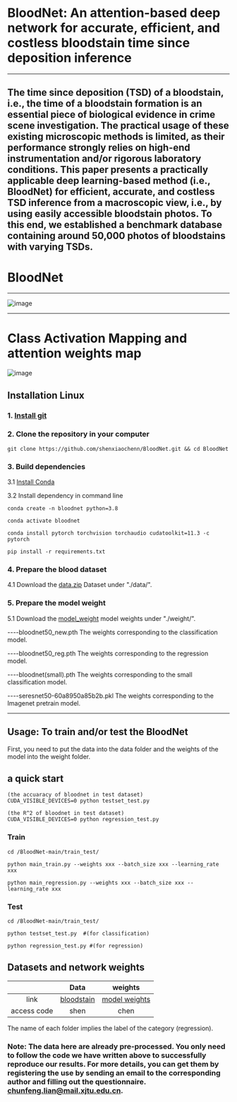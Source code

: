 #  BloodNet: An attention-based deep network for accurate, efficient, and costless bloodstain time since deposition inference
****
## The time since deposition (TSD) of a bloodstain, i.e., the time of a bloodstain formation is an essential piece of biological evidence in crime scene investigation. The practical usage of these existing microscopic methods is limited, as their performance strongly relies on high-end instrumentation and/or rigorous laboratory conditions. This paper presents a practically applicable deep learning-based method (i.e., BloodNet) for efficient, accurate, and costless TSD inference from a macroscopic view, i.e., by using easily accessible bloodstain photos. To this end, we established a benchmark database containing around 50,000 photos of bloodstains with varying TSDs.

# BloodNet
****
![image](https://github.com/shenxiaochenn/BloodNet/blob/main/fig1.jpg)
****
# Class Activation Mapping and attention weights map
![image](https://github.com/shenxiaochenn/BloodNet/blob/main/fig5.jpg)
## Installation Linux
### 1. [Install git](https://git-scm.com/book/en/v2/Getting-Started-Installing-Git)
### 2. Clone the repository in your computer
```
git clone https://github.com/shenxiaochenn/BloodNet.git && cd BloodNet
```
### 3. Build dependencies
3.1 [Install Conda](https://docs.conda.io/projects/conda/en/latest/user-guide/install/index.html)

3.2 Install dependency in command line
```
conda create -n bloodnet python=3.8

conda activate bloodnet

conda install pytorch torchvision torchaudio cudatoolkit=11.3 -c pytorch

pip install -r requirements.txt 

```
### 4. Prepare the blood dataset

4.1 Download the [data.zip](https://figshare.com/articles/dataset/BloodNet_An_attention-based_deep_network_for_accurate_efficient_and_costless_bloodstain_time_since_deposition_inference/21291825) Dataset under "./data/".

### 5. Prepare the model weight

5.1 Download the [model_weight](https://figshare.com/articles/dataset/BloodNet_An_attention-based_deep_network_for_accurate_efficient_and_costless_bloodstain_time_since_deposition_inference/21291825) model weights under "./weight/".

----bloodnet50_new.pth The weights corresponding to the classification model.

----bloodnet50_reg.pth  The weights corresponding to the regression model.

----bloodnet(small).pth The weights corresponding to the small classification model.

----seresnet50-60a8950a85b2b.pkl The weights corresponding to the Imagenet pretrain model.


*******
## Usage: To train and/or test the BloodNet 
First, you need to put the data into the data folder and the weights of the model into the weight folder.
## a quick start

```
(the accuaracy of bloodnet in test dataset)
CUDA_VISIBLE_DEVICES=0 python testset_test.py

(the R^2 of bloodnet in test dataset)
CUDA_VISIBLE_DEVICES=0 python regression_test.py

```
### Train
```
cd /BloodNet-main/train_test/

python main_train.py --weights xxx --batch_size xxx --learning_rate xxx

python main_regression.py --weights xxx --batch_size xxx --learning_rate xxx
```

### Test
```
cd /BloodNet-main/train_test/

python testset_test.py  #(for classification)

python regression_test.py #(for regression)
```

## Datasets and network weights

|  | Data | weights |
| :-----: | :----: | :----: |
| link | [bloodstain](https://pan.baidu.com/s/1cCS1ky7O9Mcv-gCId1VRGQ) | [model weights](https://pan.baidu.com/s/1b8MPJcDt59vx8Cfm1zE94w) |
| access code | shen | chen |

The name of each folder implies the label of the category (regression).

### Note: The data here are already pre-processed. You only need to follow the code we have written above to successfully reproduce our results. For more details, you can get them by registering the use by sending an email to the corresponding author and filling out the questionnaire. chunfeng.lian@mail.xjtu.edu.cn.
 
